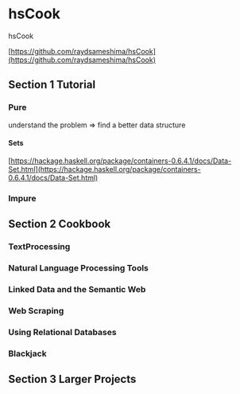 # hsCook
hsCook

[https://github.com/raydsameshima/hsCook](https://github.com/raydsameshima/hsCook)

## Section 1 Tutorial
### Pure
understand the problem => find a better data structure

#### Sets
[https://hackage.haskell.org/package/containers-0.6.4.1/docs/Data-Set.html](https://hackage.haskell.org/package/containers-0.6.4.1/docs/Data-Set.html)

### Impure

## Section 2 Cookbook
### TextProcessing
### Natural Language Processing Tools
### Linked Data and the Semantic Web
### Web Scraping
### Using Relational Databases
### Blackjack

## Section 3 Larger Projects
